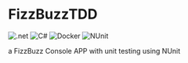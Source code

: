# FizzBuzzTDD

![.net](https://img.shields.io/badge/.NET-512BD4?style=for-the-badge&logo=dotnet&logoColor=white)
![C#](https://img.shields.io/badge/C%23-239120?style=for-the-badge&logo=c-sharp&logoColor=white)
![Docker](https://img.shields.io/badge/Docker-2CA5E0?style=for-the-badge&logo=docker&logoColor=white)
![NUnit](https://img.shields.io/badge/Nunit-499848?style=for-the-badge&logo=&logoColor=white)

a FizzBuzz Console APP with unit testing using NUnit
